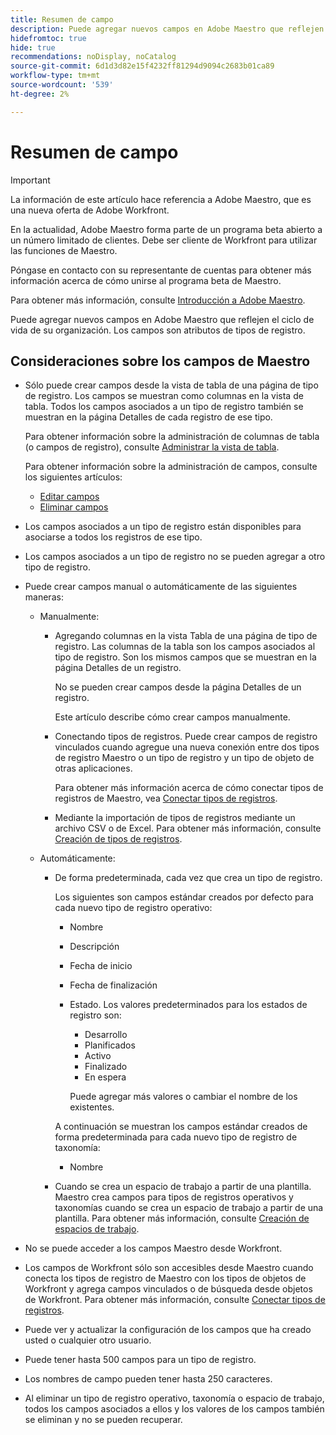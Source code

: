 ```yaml
---
title: Resumen de campo
description: Puede agregar nuevos campos en Adobe Maestro que reflejen el ciclo de vida de su organización. Los campos son atributos de tipos de registro.
hidefromtoc: true
hide: true
recommendations: noDisplay, noCatalog
source-git-commit: 6d1d3d82e15f4232ff81294d9094c2683b01ca89
workflow-type: tm+mt
source-wordcount: '539'
ht-degree: 2%

---
```


# Resumen de campo

<!--
title: Field overview
description: You can add new fields in Adobe Maestro that reflect your organization's lifecycle. Fields are attributes of record types. 
hidefromtoc: yes
author: Alina
feature: Work Management (***************WE NEED A NEW ONE HERE***********)
role: User, Admin
hide: yes
-->

<!--update the metadata with real information when making this available in TOC and in the left nav-->

>[!IMPORTANT]
>
>La información de este artículo hace referencia a Adobe Maestro, que es una nueva oferta de Adobe Workfront.
>
>En la actualidad, Adobe Maestro forma parte de un programa beta abierto a un número limitado de clientes. Debe ser cliente de Workfront para utilizar las funciones de Maestro.
>
>Póngase en contacto con su representante de cuentas para obtener más información acerca de cómo unirse al programa beta de Maestro.
>
>Para obtener más información, consulte [Introducción a Adobe Maestro](../maestro-overview.md).

Puede agregar nuevos campos en Adobe Maestro que reflejen el ciclo de vida de su organización. Los campos son atributos de tipos de registro.


## Consideraciones sobre los campos de Maestro

* Sólo puede crear campos desde la vista de tabla de una página de tipo de registro. Los campos se muestran como columnas en la vista de tabla. Todos los campos asociados a un tipo de registro también se muestran en la página Detalles de cada registro de ese tipo.

  Para obtener información sobre la administración de columnas de tabla (o campos de registro), consulte [Administrar la vista de tabla](../views/manage-the-table-view.md).

  Para obtener información sobre la administración de campos, consulte los siguientes artículos:

   * [Editar campos](../fields/edit-fields.md)
   * [Eliminar campos](../fields/delete-fields.md)

* Los campos asociados a un tipo de registro están disponibles para asociarse a todos los registros de ese tipo. <!--will this change and will the fields be available for other record types, too?! Also, the next bullet might need to change too if this one changes -->

* Los campos asociados a un tipo de registro no se pueden agregar a otro tipo de registro. <!-- this will change when they open the Field library tab when creating a field-->

* Puede crear campos manual o automáticamente de las siguientes maneras:

   * Manualmente:

      * Agregando columnas en la vista Tabla de una página de tipo de registro. Las columnas de la tabla son los campos asociados al tipo de registro. Son los mismos campos que se muestran en la página Detalles de un registro.

        No se pueden crear campos desde la página Detalles de un registro.

        Este artículo describe cómo crear campos manualmente.

      * Conectando tipos de registros. Puede crear campos de registro vinculados cuando agregue una nueva conexión entre dos tipos de registro Maestro o un tipo de registro y un tipo de objeto de otras aplicaciones.

        <!--* Importing record types with fields using a CSV or an Excel file. - this is not available yet-->

        Para obtener más información acerca de cómo conectar tipos de registros de Maestro, vea [Conectar tipos de registros](../architecture/connect-record-types.md).

      * Mediante la importación de tipos de registros mediante un archivo CSV o de Excel. Para obtener más información, consulte [Creación de tipos de registros](../architecture/create-record-types.md).

   * Automáticamente:

      * De forma predeterminada, cada vez que crea un tipo de registro.

        Los siguientes son campos estándar creados por defecto para cada nuevo tipo de registro operativo:

         * Nombre
         * Descripción
         * Fecha de inicio
         * Fecha de finalización
         * Estado. Los valores predeterminados para los estados de registro son:
            * Desarrollo
            * Planificados
            * Activo
            * Finalizado
            * En espera

           Puede agregar más valores o cambiar el nombre de los existentes.

        A continuación se muestran los campos estándar creados de forma predeterminada para cada nuevo tipo de registro de taxonomía:

         * Nombre <!--will more be added? If not, consider rephrasing this bullet-->

      * Cuando se crea un espacio de trabajo a partir de una plantilla. Maestro crea campos para tipos de registros operativos y taxonomías cuando se crea un espacio de trabajo a partir de una plantilla. Para obtener más información, consulte [Creación de espacios de trabajo](../architecture/create-workspaces.md).

* No se puede acceder a los campos Maestro desde Workfront.

* Los campos de Workfront sólo son accesibles desde Maestro cuando conecta los tipos de registro de Maestro con los tipos de objetos de Workfront y agrega campos vinculados o de búsqueda desde objetos de Workfront. Para obtener más información, consulte [Conectar tipos de registros](../architecture/connect-record-types.md).

* Puede ver y actualizar la configuración de los campos que ha creado usted o cualquier otro usuario. <!--this will change with access/ permissions-->

* Puede tener hasta 500 campos para un tipo de registro.

* Los nombres de campo pueden tener hasta 250 caracteres.

* Al eliminar un tipo de registro operativo, taxonomía o espacio de trabajo, todos los campos asociados a ellos y los valores de los campos también se eliminan y no se pueden recuperar. <!-- this might change with a possible recycle bin solution?!-->